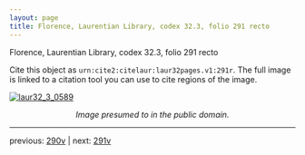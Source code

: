 ```yaml
---
layout: page
title: Florence, Laurentian Library, codex 32.3, folio 291 recto
---
```


Florence, Laurentian Library, codex 32.3, folio 291 recto

Cite this object as `urn:cite2:citelaur:laur32pages.v1:291r`.  The full image is linked to a citation tool you can use to cite regions of the image.

[![laur32_3_0589](http://www.homermultitext.org/iipsrv?IIIF=/project/homer/pyramidal/deepzoom/citelaur/laur32imgs/v1/laur32_3_0589.tif/full/800,/0/default.jpg)](http://www.homermultitext.org/ict2/?urn=urn:cite2:citelaur:laur32imgs.v1:laur32_3_0589) 

<p style="text-align: center; font-style: italic;">Image presumed to in the public domain.</p>

---

previous: [290v](../290v/) | next: [291v](../291v/)